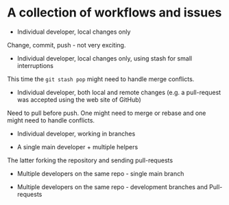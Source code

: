 # A collection of workflows and issues


* Individual developer, local changes only

Change, commit, push  - not very exciting.

* Individual developer, local changes only, using stash for small interruptions

This time the `git stash pop` might need to handle merge conflicts.

* Individual developer, both local and remote changes (e.g. a pull-request was accepted using the web site of GitHub)

Need to pull before push. One might need to merge or rebase and one might need to handle conflicts.

* Individual developer, working in branches

* A single main developer + multiple helpers

The latter forking the repository and sending pull-requests

* Multiple developers on the same repo - single main branch

* Multiple developers on the same repo - development branches and Pull-requests



